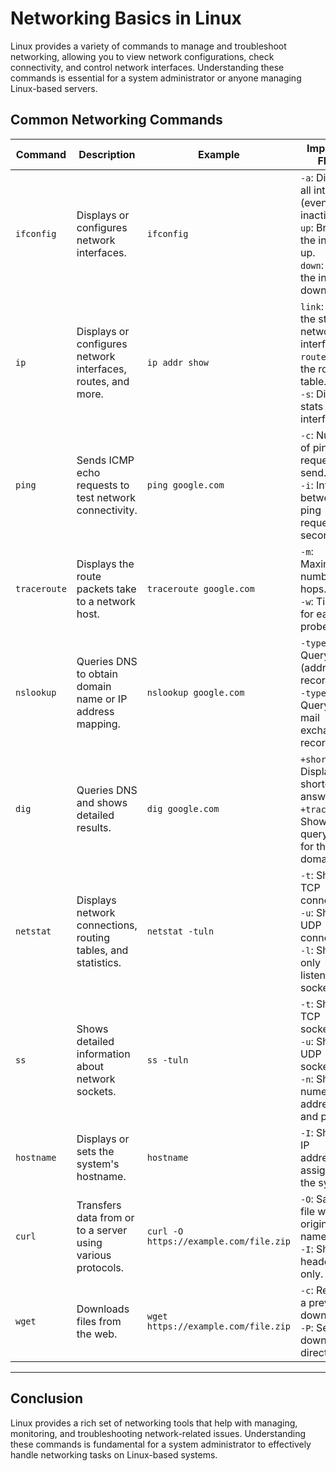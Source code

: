 # Networking Basics in Linux

Linux provides a variety of commands to manage and troubleshoot networking, allowing you to view network configurations, check connectivity, and control network interfaces. Understanding these commands is essential for a system administrator or anyone managing Linux-based servers.

## Common Networking Commands

| Command      | Description                                                   | Example                                | Important Flags                                                                                                           |
| ------------ | ------------------------------------------------------------- | -------------------------------------- | ------------------------------------------------------------------------------------------------------------------------- |
| `ifconfig`   | Displays or configures network interfaces.                    | `ifconfig`                             | `-a`: Displays all interfaces (even if inactive).<br>`up`: Brings the interface up.<br>`down`: Brings the interface down. |
| `ip`         | Displays or configures network interfaces, routes, and more.  | `ip addr show`                         | `link`: Show the state of network interfaces.<br>`route`: Show the routing table.<br>`-s`: Display stats for interfaces.  |
| `ping`       | Sends ICMP echo requests to test network connectivity.        | `ping google.com`                      | `-c`: Number of ping requests to send.<br>`-i`: Interval between ping requests (in seconds).                              |
| `traceroute` | Displays the route packets take to a network host.            | `traceroute google.com`                | `-m`: Maximum number of hops.<br>`-w`: Timeout for each probe.                                                            |
| `nslookup`   | Queries DNS to obtain domain name or IP address mapping.      | `nslookup google.com`                  | `-type=A`: Query for A (address) record.<br>`-type=MX`: Query for mail exchange records.                                  |
| `dig`        | Queries DNS and shows detailed results.                       | `dig google.com`                       | `+short`: Display a shorter answer.<br>`+trace`: Show the query trace for the domain.                                     |
| `netstat`    | Displays network connections, routing tables, and statistics. | `netstat -tuln`                        | `-t`: Show TCP connections.<br>`-u`: Show UDP connections.<br>`-l`: Show only listening sockets.                          |
| `ss`         | Shows detailed information about network sockets.             | `ss -tuln`                             | `-t`: Show TCP sockets.<br>`-u`: Show UDP sockets.<br>`-n`: Show numerical addresses and ports.                           |
| `hostname`   | Displays or sets the system's hostname.                       | `hostname`                             | `-I`: Show all IP addresses assigned to the system.                                                                       |
| `curl`       | Transfers data from or to a server using various protocols.   | `curl -O https://example.com/file.zip` | `-O`: Save the file with its original name.<br>`-I`: Show the headers only.                                               |
| `wget`       | Downloads files from the web.                                 | `wget https://example.com/file.zip`    | `-c`: Resume a previous download.<br>`-P`: Set the download directory.                                                    |

---

## Conclusion

Linux provides a rich set of networking tools that help with managing, monitoring, and troubleshooting network-related issues. Understanding these commands is fundamental for a system administrator to effectively handle networking tasks on Linux-based systems.
